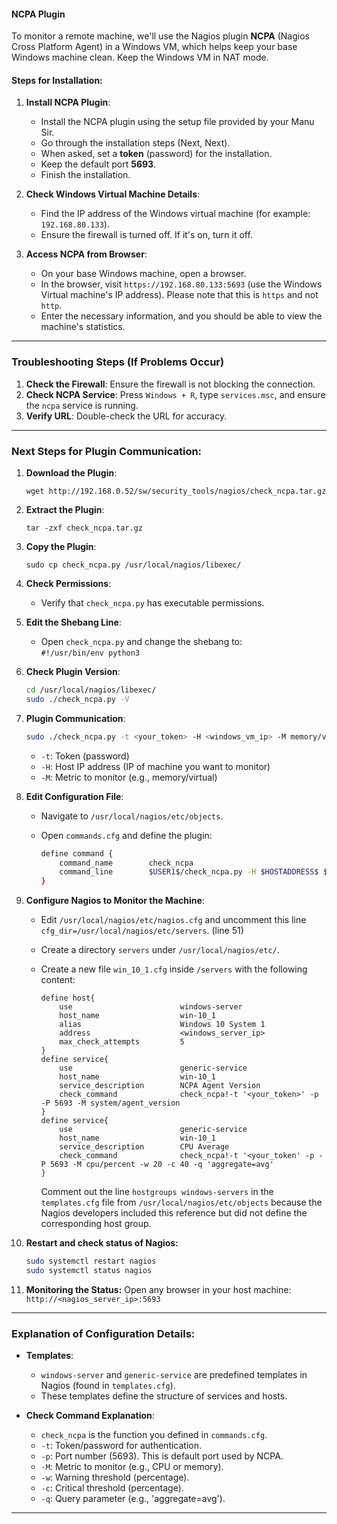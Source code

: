 #### **NCPA Plugin**

To monitor a remote machine, we'll use the Nagios plugin **NCPA** (Nagios Cross Platform Agent) in a Windows VM, which helps keep your base Windows machine clean. Keep the Windows VM in NAT mode.

#### **Steps for Installation:**

1. **Install NCPA Plugin**:
    
    - Install the NCPA plugin using the setup file provided by your Manu Sir.
    - Go through the installation steps (Next, Next).
    - When asked, set a **token** (password) for the installation.
    - Keep the default port **5693**.
    - Finish the installation.
2. **Check Windows Virtual Machine Details**:
    
    - Find the IP address of the Windows virtual machine (for example: `192.168.80.133`).
    - Ensure the firewall is turned off. If it's on, turn it off.
3. **Access NCPA from Browser**:
    
    - On your base Windows machine, open a browser.
    - In the browser, visit `https://192.168.80.133:5693` (use the Windows Virtual machine's IP address). Please note that this is `https` and not `http`.
    - Enter the necessary information, and you should be able to view the machine's statistics.

---

### **Troubleshooting Steps (If Problems Occur)**

1. **Check the Firewall**: Ensure the firewall is not blocking the connection.
2. **Check NCPA Service**: Press `Windows + R`, type `services.msc`, and ensure the `ncpa` service is running.
3. **Verify URL**: Double-check the URL for accuracy.

---

### **Next Steps for Plugin Communication**:

1. **Download the Plugin**:
    
    ```shell
    wget http://192.168.0.52/sw/security_tools/nagios/check_ncpa.tar.gz
    ```
    
2. **Extract the Plugin**:
    
    ```shell
    tar -zxf check_ncpa.tar.gz
    ```
    
3. **Copy the Plugin**:
    
    ```shell
    sudo cp check_ncpa.py /usr/local/nagios/libexec/
    ```
    
4. **Check Permissions**:
    
    - Verify that `check_ncpa.py` has executable permissions.
5. **Edit the Shebang Line**:
    
    - Open `check_ncpa.py` and change the shebang to:  
        `#!/usr/bin/env python3`
6. **Check Plugin Version**:
    
    ```bash
    cd /usr/local/nagios/libexec/
    sudo ./check_ncpa.py -V
    ```
    
7. **Plugin Communication**:
    
    ```bash
    sudo ./check_ncpa.py -t <your_token> -H <windows_vm_ip> -M memory/virtual
    ```
    
    - `-t`: Token (password)
    - `-H`: Host IP address (IP of machine you want to monitor)
    - `-M`: Metric to monitor (e.g., memory/virtual)
8. **Edit Configuration File**:
    
    - Navigate to `/usr/local/nagios/etc/objects`.
    - Open `commands.cfg` and define the plugin:
        
        ```bash
        define command {
            command_name        check_ncpa
            command_line        $USER1$/check_ncpa.py -H $HOSTADDRESS$ $ARG1$
        }
        ```
        
9. **Configure Nagios to Monitor the Machine**:
    
    - Edit `/usr/local/nagios/etc/nagios.cfg` and uncomment this line 
      `cfg_dir=/usr/local/nagios/etc/servers`. (line 51)
    - Create a directory `servers` under `/usr/local/nagios/etc/`.
    - Create a new file `win_10_1.cfg` inside `/servers` with the following content:
        
        ```plaintext
        define host{
            use                        windows-server
            host_name                  win-10_1
            alias                      Windows 10 System 1
            address                    <windows_server_ip>
            max_check_attempts         5
        }
        define service{
            use                        generic-service
            host_name                  win-10_1
            service_description        NCPA Agent Version
            check_command              check_ncpa!-t '<your_token>' -p -P 5693 -M system/agent_version
        }
        define service{
            use                        generic-service
            host_name                  win-10_1
            service_description        CPU Average
            check_command              check_ncpa!-t '<your_token' -p -P 5693 -M cpu/percent -w 20 -c 40 -q 'aggregate=avg'
        }
        ```
        Comment out the line `hostgroups windows-servers` in the `templates.cfg` file from `/usr/local/nagios/etc/objects` because the Nagios developers included this reference but did not define the corresponding host group.
10. **Restart and check status of Nagios:**
    ```bash
    sudo systemctl restart nagios
    sudo systemctl status nagios
	```
11. **Monitoring the Status:**
    Open any browser in your host machine:
    `http://<nagios_server_ip>:5693`

---

### **Explanation of Configuration Details**:

- **Templates**:
    
    - `windows-server` and `generic-service` are predefined templates in Nagios (found in `templates.cfg`).
    - These templates define the structure of services and hosts.
- **Check Command Explanation**:
    
    - `check_ncpa` is the function you defined in `commands.cfg`.
    - `-t`: Token/password for authentication.
    - `-p`: Port number (5693). This is default port used by NCPA.
    - `-M`: Metric to monitor (e.g., CPU or memory).
    - `-w`: Warning threshold (percentage).
    - `-c`: Critical threshold (percentage).
    - `-q`: Query parameter (e.g., 'aggregate=avg').

---
